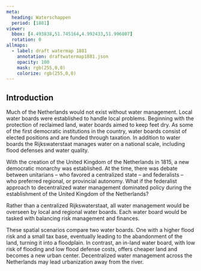 ```yaml
---
meta:
  heading: Waterschappen
  period: [1881]
viewer:
  bbox: [4.493838,51.745164,4.992433,51.996807]
  rotation: 0
allmaps:
  - label: draft watermap 1881
    annotation: draftwatermap1881.json
    opacity: 100
    mask: rgb(255,0,0)
    colorize: rgb(255,0,0)
---
```


## Introduction

Much of the Netherlands would not exist without water management. Local water boards were established to handle local problems. Beginning with the protection of reclaimed land, water boards aimed to keep feet dry. As some of the first democratic institutions in the country, water boards consist of elected positions and are funded through taxation. In addition to water boards the Rijkswaterstaat manages water on a national scale, including flood defenses and water quality.

With the creation of the United Kingdom of the Netherlands in 1815, a new democratic monarchy was established. At the time, there was debate between unitarians – who favored a centralized state – and federalists – who preferred regional, or provincial autonomy.
What if the federalist approach to decentralized water management dominated policy during the establishment of the United Kingdom of the Netherlands?

Rather than a centralized Rijkswaterstaat, all water management would be overseen by local and regional water boards. Each water board would be tasked with balancing risk management and finances.

These spatial scenarios compare two water boards. One with a higher flood risk and a small tax base, eventually leading to the abandonment of the land, turning it into a floodplain. In contrast, an in-land water board, with low risk of flooding and low flood defense costs, offers cheaper land and becomes a new urban center. Decentralized water management across the Netherlands may lead urbanization away from the river.
